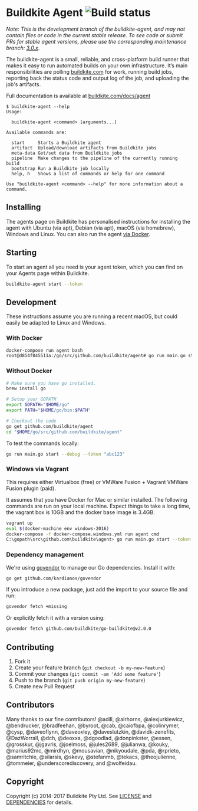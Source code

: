 # Buildkite Agent ![Build status](https://badge.buildkite.com/08e4e12a0a1e478f0994eb1e8d51822c5c74d395.svg?branch=master)

_Note: This is the development branch of the buildkite-agent, and may not contain files or code in the current stable release. To see code or submit PRs for stable agent versions, please use the corresponding maintenance branch: [3.0.x](https://github.com/buildkite/agent/tree/3-0-stable)_.

The buildkite-agent is a small, reliable, and cross-platform build runner that makes it easy to run automated builds on your own infrastructure. It’s main responsibilities are polling [buildkite.com](https://buildkite.com/) for work, running build jobs, reporting back the status code and output log of the job, and uploading the job's artifacts.

Full documentation is available at [buildkite.com/docs/agent](https://buildkite.com/docs/agent)

```
$ buildkite-agent --help
Usage:

  buildkite-agent <command> [arguments...]

Available commands are:

  start		Starts a Buildkite agent
  artifact	Upload/download artifacts from Buildkite jobs
  meta-data	Get/set data from Buildkite jobs
  pipeline	Make changes to the pipeline of the currently running build
  bootstrap	Run a Buildkite job locally
  help, h	Shows a list of commands or help for one command

Use "buildkite-agent <command> --help" for more information about a command.
```

## Installing

The agents page on Buildkite has personalised instructions for installing the agent with Ubuntu (via apt), Debian (via apt), macOS (via homebrew), Windows and Linux. You can also run the agent [via Docker](https://hub.docker.com/r/buildkite/agent).

## Starting

To start an agent all you need is your agent token, which you can find on your Agents page within Buildkite.

```bash
buildkite-agent start --token
```

## Development

These instructions assume you are running a recent macOS, but could easily be adapted to Linux and Windows.

### With Docker

```bash
docker-compose run agent bash
root@d854f845511a:/go/src/github.com/buildkite/agent# go run main.go start --token xxx --debug
```

### Without Docker

```bash
# Make sure you have go installed.
brew install go

# Setup your GOPATH
export GOPATH="$HOME/go"
export PATH="$HOME/go/bin:$PATH"

# Checkout the code
go get github.com/buildkite/agent
cd "$HOME/go/src/github.com/buildkite/agent"
```

To test the commands locally:

```bash
go run main.go start --debug --token "abc123"
```

### Windows via Vagrant

This requires either Virtualbox (free) or VMWare Fusion + Vagrant VMWare Fusion plugin (paid).

It assumes that you have Docker for Mac or similar installed. The following commands are run on your local machine. Expect things to take a long time, the vagrant box is 10GB and the docker base image is 3.4GB.

```bash
vagrant up
eval $(docker-machine env windows-2016)
docker-compose -f docker-compose.windows.yml run agent cmd
C:\gopath\src\github.com\buildkite\agent> go run main.go start --token xxx --debug
```

### Dependency management

We're using [govendor](https://github.com/kardianos/govendor) to manage our Go dependencies. Install it with:

```bash
go get github.com/kardianos/govendor
```

If you introduce a new package, just add the import to your source file and run:

```bash
govendor fetch +missing
```

Or explicitly fetch it with a version using:

```bash
govendor fetch github.com/buildkite/go-buildkite@v2.0.0
```

## Contributing

1. Fork it
1. Create your feature branch (`git checkout -b my-new-feature`)
1. Commit your changes (`git commit -am 'Add some feature'`)
1. Push to the branch (`git push origin my-new-feature`)
1. Create new Pull Request

## Contributors

Many thanks to our fine contributors! @adill, @airhorns, @alexjurkiewicz, @bendrucker, @bradfeehan, @byroot, @cab, @caiofbpa, @colinrymer, @cysp, @daveoflynn, @daveoxley, @daveslutzkin, @davidk-zenefits, @DazWorrall, @dch, @deoxxa, @dgoodlad, @donpinkster, @essen, @grosskur, @jgavris, @joelmoss, @jules2689, @julianwa, @kouky, @marius92mc, @mirdhyn, @mousavian, @nikyoudale, @pda, @rprieto, @samritchie, @silarsis, @skevy, @stefanmb, @tekacs, @theojulienne, @tommeier, @underscorediscovery, and @wolfeidau.

## Copyright

Copyright (c) 2014-2017 Buildkite Pty Ltd. See [LICENSE](./LICENSE.txt) and [DEPENDENCIES](./DEPENDENCIES.txt) for details.